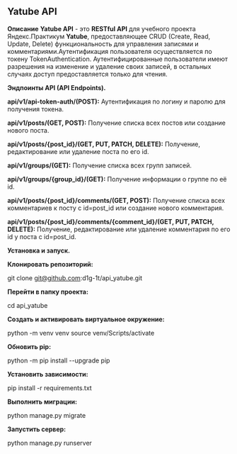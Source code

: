 ## **Yatube API** ## 
**Описание**
**Yatube API** - это **RESTful API** для учебного проекта Яндекс.Практикум **Yatube**, предоставляющее CRUD (Create, Read, Update, Delete) функциональность для управления записями и комментариями.Аутентификация пользователя осуществляется по токену TokenAuthentication. Аутентифицированные пользователи имеют разрешения на изменение и удаление своих записей, в остальных случаях доступ предоставляется только для чтения.

**Эндпоинты API (API Endpoints).**

**api/v1/api-token-auth/(POST):** Аутентификация по логину и паролю для получения токена.

**api/v1/posts/(GET, POST):** Получение списка всех постов или создание нового поста.

**api/v1/posts/{post_id}/(GET, PUT, PATCH, DELETE):** Получение, редактирование или удаление поста по его id.

**api/v1/groups/(GET):** Получение списка всех групп записей.

**api/v1/groups/{group_id}/(GET):** Получение информации о группе по её id.

**api/v1/posts/{post_id}/comments/(GET, POST):** Получение списка всех комментариев к посту с id=post_id или создание нового комментария.

**api/v1/posts/{post_id}/comments/{comment_id}/(GET, PUT, PATCH, DELETE):** Получение, редактирование или удаление комментария по его id у поста с id=post_id.

**Установка и запуск.**

**Клонировать репозиторий:**

git clone git@github.com:d1g-1t/api_yatube.git

**Перейти в папку проекта:**

cd api_yatube

**Создать и активировать виртуальное окружение:**

python -m venv venv
source venv/Scripts/activate

**Обновить pip:**

python -m pip install --upgrade pip

**Установить зависимости:**

pip install -r requirements.txt

**Выполнить миграции:**

python manage.py migrate

**Запустить сервер:**

python manage.py runserver